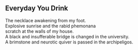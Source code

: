 Everyday You Drink
------------------
The necklace awakening from my foot.  
Explosive sunrise and the rabid phemonana  
scratch at the walls of my house.  
A black and insufferable bridge is changed in the university.  
A brimstone and neurotic quiver is passed in the archipeligos.  
